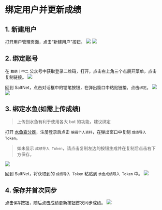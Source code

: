 # 绑定用户并更新成绩

## 1. 新建用户

打开用户管理页面，点击“新建用户”按钮。
![](../img/bind/step1.png)
![](../img/bind/step2.png)

## 2. 绑定账号

在 `舞萌｜中二` 公众号中获取登录二维码，打开，点击右上角三个点展开菜单，点击复制链接。
![](../img/bind/step4.png)

回到 SaltNet，点击对话框中的铅笔按钮，在弹出窗口中粘贴链接，点击`绑定`。
![](../img/bind/step3.png)
![](../img/bind/step5.png)

## 3. 绑定水鱼(如需上传成绩)

> 上传到水鱼有利于使用各大 bot 的功能，建议绑定

打开 [水鱼查分器](https://www.diving-fish.com/maimaidx/prober/)，注册登录后点击 `编辑个人资料`，在弹出窗口中复制 `成绩导入 Token`。

> 如未显示 `成绩导入 Token`，请点击复制左边的按钮生成并在复制后点击右下方保存。

![](../img/bind/step6.png)

回到 SaltNet，将获取到的 `成绩导入 Token` 粘贴到 `水鱼成绩导入 Token` 中。
![](../img/bind/step7.png)

## 4. 保存并首次同步

点击`保存`按钮，随后点击成绩更新按钮首次同步成绩。
![](../img/bind/step8.png)